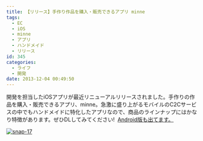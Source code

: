 ```yaml
---
title: 【リリース】手作り作品を購入・販売できるアプリ minne
tags:
  - EC
  - iOS
  - minne
  - アプリ
  - ハンドメイド
  - リリース
id: 345
categories:
  - ライフ
  - 開発
date: 2013-12-04 00:49:50
---
```


開発を担当したiOSアプリが最近リニューアルリリースされました。手作りの作品を購入・販売できるアプリ、minne。急激に盛り上がるモバイルのC2Cサービスの中でもハンドメイドに特化したアプリなので、商品のラインナップにはかなり特徴があります。ぜひDLしてみてください!  [Android版も出てます。](https://play.google.com/store/apps/details?id=jp.co.paperboy.minne.app "Android版も出てますよ!")

[![snap-17](http://mountainboy.boo.jp/wordpress/wp-content/uploads/2013/12/snap-17.jpg)](http://mountainboy.boo.jp/wordpress/wp-content/uploads/2013/12/snap-17.jpg)

[](https://itunes.apple.com/jp/app/minne-shou-zuori-handomeidono/id563764220?mt=8&uo=4)